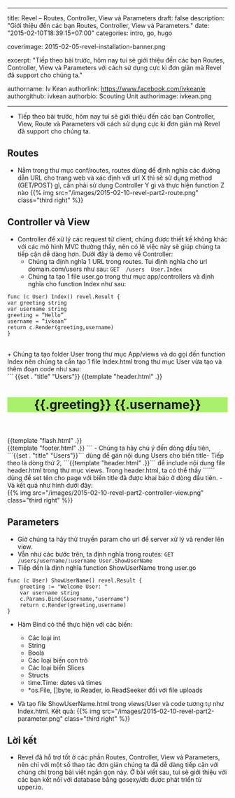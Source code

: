 
---

title: Revel – Routes, Controller, View và Parameters
draft: false
description: "Giới thiệu đến các bạn Routes, Controller, View và Parameters."
date: "2015-02-10T18:39:15+07:00"
categories: intro, go, hugo

coverimage: 2015-02-05-revel-installation-banner.png

excerpt: "Tiếp theo bài trước, hôm nay tui sẽ giới thiệu đến các bạn Routes, Controller, View và Parameters với cách sử dụng cực kì đơn giản mà Revel đã support cho chúng ta."

authorname: Iv Kean
authorlink: https://www.facebook.com/ivkeanle
authorgithub: ivkean
authorbio: Scouting Unit
authorimage: ivkean.png

---

- Tiếp theo bài trước, hôm nay tui sẽ giới thiệu đến các bạn Controller, View, Route và Parameters với cách sử dụng cực kì đơn giản mà Revel đã support cho chúng ta.<br>

## Routes
- Nằm trong thư mục conf/routes, routes dùng để định nghĩa các đường dẫn URL cho trang web và xác định với url X thì sẽ sử dụng method (GET/POST) gì, cần phải sử dụng Controller Y gì và thực hiện function Z nào
{{% img src="/images/2015-02-10-revel-part2-route.png" class="third right" %}}
## Controller và View
- Controller để xử lý các request từ client, chúng được thiết kế không khác với các mô hình MVC thường thấy, nên có lẽ việc này sẽ giúp chúng ta tiếp cận dễ dàng hơn. Dưới đây là demo về Controller:<br>
	+ Chúng ta định nghĩa 1 URL trong routes. Tui định nghĩa cho url domain.com/users như sau: ```GET  /users  User.Index``` 
	+ Chúng ta tạo 1 file user.go trong thư mục app/controllers và định nghĩa cho function Index như sau:<br>
```
func (c User) Index() revel.Result {
var greeting string
var username string
greeting = “Hello”
username = “ivkean”
return c.Render(greeting,username)
}
``` 
<br>
	+ Chúng ta tạo folder User trong thư mục App/views và do gọi đến function Index nên chúng ta cần tạo 1 file Index.html trong thư mục User vừa tạo và thêm đoạn code như sau:<br>
```
{{set . "title" "Users"}}
{{template "header.html" .}}
<header class="hero-unit" style="background-color:#A9F16C">
  <div class="container">
    <div class="row">
      <div class="hero-text">
        <h1>{{.greeting}} {{.username}}</h1>
        <p></p>
      </div>
    </div>
  </div>
</header>
<div class="container">
  <div class="row">
    <div class="span6">
      {{template "flash.html" .}}
    </div>
  </div>
</div>
{{template "footer.html" .}}
```
- Chúng ta hãy chú ý đến dòng đầu tiên, ```{{set . "title" "Users"}}``` dùng để gán nội dung Users cho biến title- Tiếp theo là dòng thứ 2, ```{{template "header.html" .}}``` để include nội dung file header.html trong thư mục views. Trong header.html, ta có thể thấy ```<title>{{.title}}</title>``` dùng để set tên cho page với biến title đã được khai báo ở dòng đầu tiên. 
- Và kết quả như hình dưới đây: <br>
{{% img src="/images/2015-02-10-revel-part2-controller-view.png" class="third right" %}}

## Parameters
- Giờ chúng ta hãy thử truyền param cho url để server xử lý và render lên view.
- Vẫn như các bước trên, ta định nghĩa trong routes: ``` GET /users/username/:username User.ShowUserName ``` <br>
- Tiếp đến là định nghĩa function ShowUserName trong user.go <br>

```
func (c User) ShowUserName() revel.Result {
	greeting := "Welcome User: "
	var username string
	c.Params.Bind(&username,"username")
	return c.Render(greeting,username)
}
```
- Hàm Bind có thể thực hiện với các biến:
	+ Các loại int
	+ String
	+ Bools
	+ Các loại biến con trỏ
	+ Các loại biến Slices
	+ Structs
	+ time.Time: dates và times
	+ *os.File, []byte, io.Reader, io.ReadSeeker đối với file uploads

- Và tạo file ShowUserName.html trong views/User và code tương tự như Index.html. Kết quả:
{{% img src="/images/2015-02-10-revel-part2-parameter.png" class="third right" %}}
## Lời kết
- Revel đã hỗ trợ tốt ở các phần Routes, Controller, View và Parameters, nên chỉ với một số thao tác đơn giản chúng ta đã dễ dàng tiếp cận với chúng chỉ trong bài viết ngắn gọn này.
Ở bài viết sau, tui sẽ giới thiệu với các bạn kết nối với database bằng gosexy/db được phát triển từ upper.io.
 
